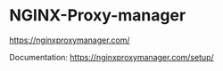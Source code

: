 # NGINX-Proxy-manager


https://nginxproxymanager.com/

Documentation: https://nginxproxymanager.com/setup/
